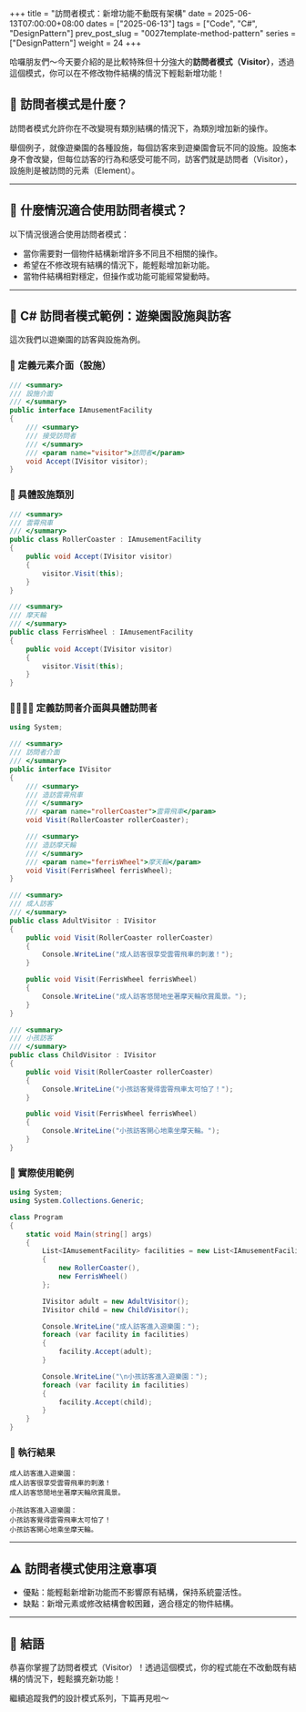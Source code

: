 +++
title = "訪問者模式：新增功能不動既有架構"
date = 2025-06-13T07:00:00+08:00
dates = ["2025-06-13"]
tags = ["Code", "C#", "DesignPattern"]
prev_post_slug = "0027template-method-pattern"
series = ["DesignPattern"]
weight = 24
+++

哈囉朋友們～今天要介紹的是比較特殊但十分強大的**訪問者模式（Visitor）**，透過這個模式，你可以在不修改物件結構的情況下輕鬆新增功能！

## 🌟 訪問者模式是什麼？

訪問者模式允許你在不改變現有類別結構的情況下，為類別增加新的操作。

舉個例子，就像遊樂園的各種設施，每個訪客來到遊樂園會玩不同的設施。設施本身不會改變，但每位訪客的行為和感受可能不同，訪客們就是訪問者（Visitor），設施則是被訪問的元素（Element）。

---

## 🤔 什麼情況適合使用訪問者模式？

以下情況很適合使用訪問者模式：

- 當你需要對一個物件結構新增許多不同且不相關的操作。
- 希望在不修改現有結構的情況下，能輕鬆增加新功能。
- 當物件結構相對穩定，但操作或功能可能經常變動時。

---

## 🎢 C# 訪問者模式範例：遊樂園設施與訪客

這次我們以遊樂園的訪客與設施為例。

### 🎠 定義元素介面（設施）

```csharp
/// <summary>
/// 設施介面
/// </summary>
public interface IAmusementFacility
{
    /// <summary>
    /// 接受訪問者
    /// </summary>
    /// <param name="visitor">訪問者</param>
    void Accept(IVisitor visitor);
}
```

### 🎡 具體設施類別

```csharp
/// <summary>
/// 雲霄飛車
/// </summary>
public class RollerCoaster : IAmusementFacility
{
    public void Accept(IVisitor visitor)
    {
        visitor.Visit(this);
    }
}

/// <summary>
/// 摩天輪
/// </summary>
public class FerrisWheel : IAmusementFacility
{
    public void Accept(IVisitor visitor)
    {
        visitor.Visit(this);
    }
}
```

### 👨‍👩‍👧‍👦 定義訪問者介面與具體訪問者

```csharp
using System;

/// <summary>
/// 訪問者介面
/// </summary>
public interface IVisitor
{
    /// <summary>
    /// 造訪雲霄飛車
    /// </summary>
    /// <param name="rollerCoaster">雲霄飛車</param>
    void Visit(RollerCoaster rollerCoaster);

    /// <summary>
    /// 造訪摩天輪
    /// </summary>
    /// <param name="ferrisWheel">摩天輪</param>
    void Visit(FerrisWheel ferrisWheel);
}

/// <summary>
/// 成人訪客
/// </summary>
public class AdultVisitor : IVisitor
{
    public void Visit(RollerCoaster rollerCoaster)
    {
        Console.WriteLine("成人訪客很享受雲霄飛車的刺激！");
    }

    public void Visit(FerrisWheel ferrisWheel)
    {
        Console.WriteLine("成人訪客悠閒地坐著摩天輪欣賞風景。");
    }
}

/// <summary>
/// 小孩訪客
/// </summary>
public class ChildVisitor : IVisitor
{
    public void Visit(RollerCoaster rollerCoaster)
    {
        Console.WriteLine("小孩訪客覺得雲霄飛車太可怕了！");
    }

    public void Visit(FerrisWheel ferrisWheel)
    {
        Console.WriteLine("小孩訪客開心地乘坐摩天輪。");
    }
}
```

### 🚀 實際使用範例

```csharp
using System;
using System.Collections.Generic;

class Program
{
    static void Main(string[] args)
    {
        List<IAmusementFacility> facilities = new List<IAmusementFacility>
        {
            new RollerCoaster(),
            new FerrisWheel()
        };

        IVisitor adult = new AdultVisitor();
        IVisitor child = new ChildVisitor();

        Console.WriteLine("成人訪客進入遊樂園：");
        foreach (var facility in facilities)
        {
            facility.Accept(adult);
        }

        Console.WriteLine("\n小孩訪客進入遊樂園：");
        foreach (var facility in facilities)
        {
            facility.Accept(child);
        }
    }
}
```

### 🎯 執行結果

```
成人訪客進入遊樂園：
成人訪客很享受雲霄飛車的刺激！
成人訪客悠閒地坐著摩天輪欣賞風景。

小孩訪客進入遊樂園：
小孩訪客覺得雲霄飛車太可怕了！
小孩訪客開心地乘坐摩天輪。
```

---

## ⚠️ 訪問者模式使用注意事項

- 優點：能輕鬆新增新功能而不影響原有結構，保持系統靈活性。
- 缺點：新增元素或修改結構會較困難，適合穩定的物件結構。

---

## 🎉 結語

恭喜你掌握了訪問者模式（Visitor）！透過這個模式，你的程式能在不改動既有結構的情況下，輕鬆擴充新功能！

繼續追蹤我們的設計模式系列，下篇再見啦～
